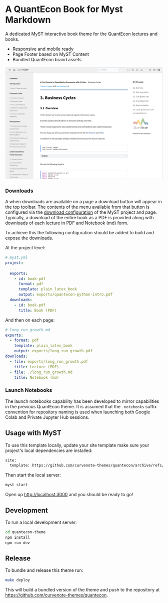 # A QuantEcon Book for Myst Markdown

A dedicated MyST interactive book theme for the QuantEcon lectures and books.

- Responsive and mobile ready
- Page Footer based on MyST Content
- Bundled QuantEcon brand assets

![](./template/thumbnail.png)

### Downloads

A when downloads are available on a page a download button will appear in the top toolbar.
The contents of the menu available from that button is configured via the [download configuration](https://mystmd.org/guide/website-downloads) of the MyST project and page.
Typically, a download of the entire book as a PDF is provided along with downloads of each lecture in PDF and Notebook (md) form.

To achieve this the following configuration should be added to build and expose the downloads.

At the project level:

```yaml
# myst.yml
project:
  ...
  exports:
    - id: book-pdf
      format: pdf
      template: plain_latex_book
      output: exports/quantecon-python-intro.pdf
  downloads:
    - id: book-pdf
      title: Book (PDF)
```

And then on each page:

```yaml
# long_run_growth.md
exports:
  - format: pdf
    template: plain_latex_book
    output: exports/long_run_growth.pdf
downloads:
  - file: exports/long_run_growth.pdf
    title: Lecture (PDF)
  - file: ./long_run_growth.md
    title: Notebook (md)
```

### Launch Notebooks

The launch notebooks capability has been developed to mirror capabilities in the previous QuantEcon theme. It is assumed that the `.notebooks` suffix convention for repository naming is used when launching both Google Colab and Private Jupyter Hub sessions.

## Usage with MyST

To use this template locally, update your site template make sure your project's local dependencies are installed:

```sh
site:
  template: https://github.com/curvenote-themes/quantecon/archive/refs/heads/main.zip
```

Then start the local server:

```sh
myst start
```

Open up [http://localhost:3000](http://localhost:3000) and you should be ready to go!

## Development

To run a local development server:

```sh
cd quantecon-theme
npm install
npm run dev
```

## Release

To bundle and release this theme run:

```sh
make deploy
```

This will build a bundled version of the theme and push to the repository at https://github.com/curvenote-themes/quantecon.
